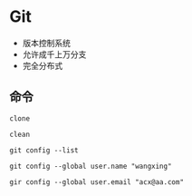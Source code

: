 # Git

- 版本控制系统
- 允许成千上万分支
- 完全分布式



## 命令

```
clone

clean

git config --list

git config --global user.name "wangxing"

gir config --global user.email "acx@aa.com"
```

